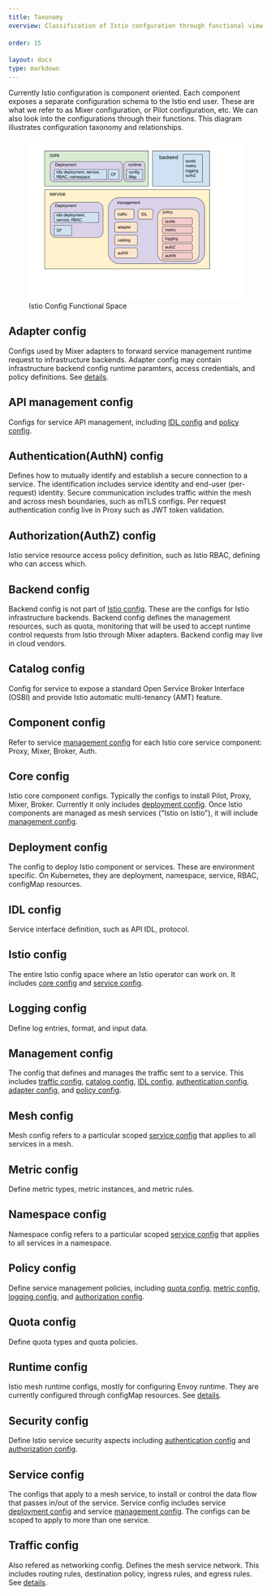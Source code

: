 ```yaml
---
title: Taxonomy
overview: Classification of Istio confguration through functional view.

order: 15

layout: docs
type: markdown
---
```


Currently Istio configuration is component oriented. Each component exposes a separate
configuration schema to the Istio end user. These are what we refer to as Mixer configuration,
or Pilot configuration, etc. We can also look into the configurations through their functions. 
This diagram illustrates configuration taxonomy and relationships.

<figure><img src="./img/space.svg" alt="The overall config functions." title="Istio Config Functional Space" />
<figcaption>Istio Config Functional Space</figcaption></figure>

## Adapter config

Configs used by Mixer adapters to forward service management runtime request to
infrastructure backends. Adapter config may contain infrastructure backend config
runtime paramters, access credentials, and policy definitions. See
[details]({{home}}/docs/reference/config/mixer/adapters).

## API management config

Configs for service API management, including [IDL config](#idl-config) and
[policy config](#policy-config).

## Authentication(AuthN) config

Defines how to mutually identify and establish a secure connection to a
service. The identification includes service identity and end-user
(per-request) identity. Secure communication includes traffic within the mesh
and across mesh boundaries, such as mTLS configs. Per request authentication
config live in Proxy such as JWT token validation.

## Authorization(AuthZ) config

Istio service resource access policy definition, such as Istio RBAC, defining
who can access which.

## Backend config

Backend config is not part of [Istio config](#istio-config). These are the
configs for Istio infrastructure backends. Backend config defines the
management resources, such as quota, monitoring that will be used to accept
runtime control requests from Istio through Mixer adapters. Backend config may
live in cloud vendors.

## Catalog config

Config for service to expose a standard Open Service Broker Interface (OSBI)
and provide Istio automatic multi-tenancy (AMT) feature. 

## Component config

Refer to service [management config](#management-config) for each Istio core
service component: Proxy, Mixer, Broker, Auth.

## Core config

Istio core component configs. Typically the configs to install Pilot, Proxy,
Mixer, Broker. Currently it only includes [deployment
config](#deployment-config). Once Istio components are managed as mesh services
("Istio on Istio"), it will include [management config](#management-config).

## Deployment config

The config to deploy Istio component or services. These are environment
specific. On Kubernetes, they are deployment, namespace, service, RBAC,
configMap resources. 

## IDL config

Service interface definition, such as API IDL, protocol.

## Istio config

The entire Istio config space where an Istio operator can work on. It includes
[core config](#core-config) and [service config](#service-config).

## Logging config

Define log entries, format, and input data.

## Management config

The config that defines and manages the traffic sent to a service. This
includes [traffic config](#traffic-config), [catalog config](#catalog-config),
[IDL config](#idl-config), [authentication config](#authentication-config),
[adapter config](#adapter-config), and [policy config](#policy-config).

## Mesh config

Mesh config refers to a particular scoped [service config](#service-config)
that applies to all services in a mesh.

## Metric config

Define metric types, metric instances, and metric rules. 

## Namespace config

Namespace config refers to a particular scoped [service
config](#service-config) that applies to all services in a namespace.

## Policy config

Define service management policies, including [quota config](#quota-config),
[metric config](#metric-config), [logging config](#logging-config), and
[authorization config](#authorization-config).

## Quota config

Define quota types and quota policies.

## Runtime config

Istio mesh runtime configs, mostly for configuring Envoy runtime. They are
currently configured through configMap resources. See
[details]({{home}}/docs/reference/config/service-mesh.html). 

## Security config

Define Istio service security aspects including [authentication
config](#authentication-config) and [authorization config](#authorization-config).

## Service config

The configs that apply to a mesh service, to install or control the data flow
that passes in/out of the service. Service config includes service [deployment
config](#deployment-config) and service [management
config](#management-config). The configs can be scoped to apply to more than
one service.

## Traffic config

Also refered as networking config. Defines the mesh service network. This
includes routing rules, destination policy, ingress rules, and egress rules.
See [details]({{home}}/docs/reference/config/traffic-rules).

